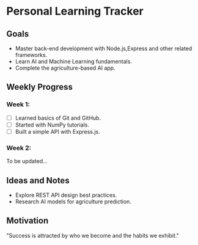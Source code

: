 # Personal Learning Tracker

## Goals
- Master back-end development with Node.js,Express and other related frameworks.
- Learn AI and Machine Learning fundamentals.
- Complete the agriculture-based AI app.

## Weekly Progress
### Week 1:
- [ ] Learned basics of Git and GitHub.
- [ ] Started with NumPy tutorials.
- [ ] Built a simple API with Express.js.

### Week 2:
To be updated...

## Ideas and Notes
- Explore REST API design best practices.
- Research AI models for agriculture prediction.

## Motivation
"Success is attracted by who we become and the habits we exhibit."